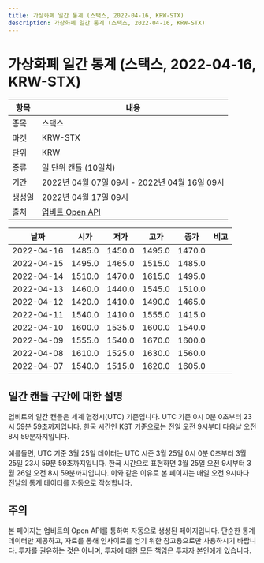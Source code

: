 ```yaml
---
title: 가상화폐 일간 통계 (스택스, 2022-04-16, KRW-STX)
description: 가상화폐 일간 통계 (스택스, 2022-04-16, KRW-STX)
---
```



가상화폐 일간 통계 (스택스, 2022-04-16, KRW-STX)
===

|항목|내용|
|--|--|
|종목|스택스|
|마켓|KRW-STX|
|단위|KRW|
|종류|일 단위 캔들 (10일치)|
|기간|2022년 04월 07일 09시 - 2022년 04월 16일 09시|
|생성일|2022년 04월 17일 09시|
|출처|[업비트 Open API](https://docs.upbit.com)|


|날짜|시가|저가|고가|종가|비고|
|--|--|--|--|--|--|
|2022-04-16|1485.0|1450.0|1495.0|1470.0|    |
|2022-04-15|1495.0|1465.0|1515.0|1485.0|    |
|2022-04-14|1510.0|1470.0|1615.0|1495.0|    |
|2022-04-13|1460.0|1440.0|1545.0|1510.0|    |
|2022-04-12|1420.0|1410.0|1490.0|1465.0|    |
|2022-04-11|1540.0|1410.0|1555.0|1415.0|    |
|2022-04-10|1600.0|1535.0|1600.0|1540.0|    |
|2022-04-09|1555.0|1540.0|1670.0|1600.0|    |
|2022-04-08|1610.0|1525.0|1630.0|1560.0|    |
|2022-04-07|1540.0|1515.0|1620.0|1605.0|    |


일간 캔들 구간에 대한 설명
---


업비트의 일간 캔들은 세계 협정시(UTC) 기준입니다. 
UTC 기준 0시 0분 0초부터 23시 59분 59초까지입니다. 
한국 시간인 KST 기준으로는 전일 오전 9시부터 다음날 오전 8시 59분까지입니다. 


예를들면, UTC 기준 3월 25일 데이터는 UTC 시준 3월 25일 0시 0분 0초부터 3월 25일 23시 59분 59초까지입니다. 
한국 시간으로 표현하면 3월 25일 오전 9시부터 3월 26일 오전 8시 59분까지입니다. 
이와 같은 이유로 본 페이지는 매일 오전 9시마다 전날의 통계 데이터를 자동으로 작성합니다. 


주의
---


본 페이지는 업비트의 Open API를 통하여 자동으로 생성된 페이지입니다. 
단순한 통계 데이터만 제공하고, 자료를 통해 인사이트를 얻기 위한 참고용으로만 사용하시기 바랍니다. 
투자를 권유하는 것은 아니며, 투자에 대한 모든 책임은 투자자 본인에게 있습니다. 
